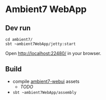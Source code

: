 # Ambient7 WebApp


## Dev run

```
cd ambient7/
sbt ~ambient7WebApp/jetty:start
```

Open [http://localhost:22480/](http://localhost:22480/) in your browser.


## Build

* compile [ambient7-webui](../ambient7-webui) assets
  * _TODO_
* `sbt ~ambient7WebApp/assembly`
